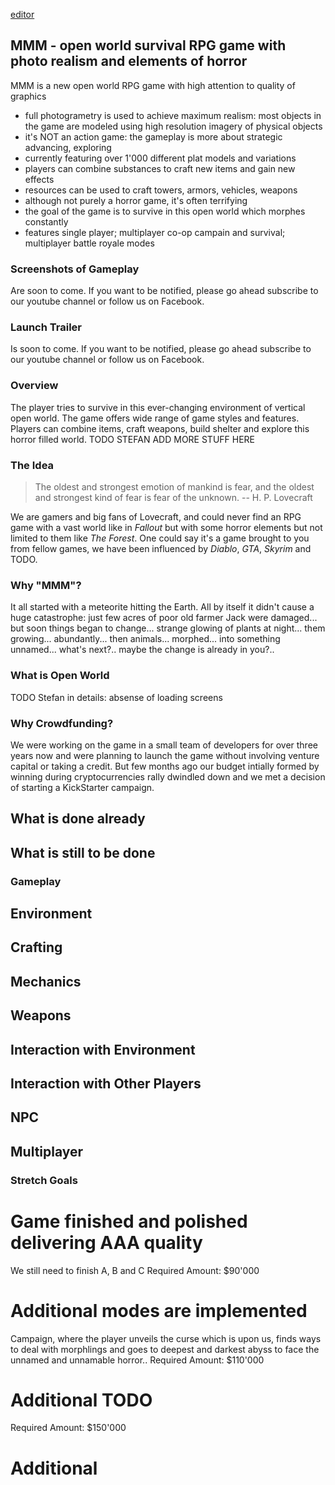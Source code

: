 [editor](https://github.com/YuryChebiryak/MORPHED/edit/master/index.md)
## MMM - open world survival RPG game with photo realism and elements of horror

MMM is a new open world RPG game with high attention to quality of graphics
- full photogrametry is used to achieve maximum realism: most objects in the game are modeled using high resolution imagery of physical objects
- it's NOT an action game: the gameplay is more about strategic advancing, exploring
- currently featuring over 1'000 different plat models and variations
- players can combine substances to craft new items and gain new effects
- resources can be used to craft towers, armors, vehicles, weapons
- although not purely a horror game, it's often terrifying 
- the goal of the game is to survive in this open world which morphes constantly
- features single player; multiplayer co-op campain and survival; multiplayer battle royale modes

### Screenshots of Gameplay

Are soon to come. If you want to be notified, please go ahead subscribe to our youtube channel or follow us on Facebook.

### Launch Trailer

Is soon to come. If you want to be notified, please go ahead subscribe to our youtube channel or follow us on Facebook.

### Overview

The player tries to survive in this ever-changing environment of vertical open world. The game offers wide range of game styles and features. Players can combine items, craft weapons, build shelter and explore this horror filled world. TODO STEFAN ADD MORE STUFF HERE

### The Idea

>The oldest and strongest emotion of mankind is fear, and the oldest and strongest kind of fear is fear of the unknown.
> -- H. P. Lovecraft

We are gamers and big fans of Lovecraft, and could never find an RPG game with a vast world like in *Fallout* but with some horror elements but not limited to them like *The Forest*. One could say it's a game brought to you from fellow games, we have been influenced by *Diablo*, *GTA*, *Skyrim* and TODO. 

### Why "MMM"?

It all started with a meteorite hitting the Earth. All by itself it didn't cause a huge catastrophe: just few acres of poor old farmer Jack were damaged... but soon things began to change... strange glowing of plants at night... them growing... abundantly... then animals... morphed... into something unnamed... what's next?.. maybe the change is already in you?..

### What is Open World

TODO Stefan in details: absense of loading screens

### Why Crowdfunding?

We were working on the game in a small team of developers for over three years now and were planning to launch the game without involving venture capital or taking a credit. But few months ago our budget intially formed by winning during cryptocurrencies rally dwindled down and we met a decision of starting a KickStarter campaign.

## What is done already

## What is still to be done


### Gameplay
## Environment
## Crafting
## Mechanics
## Weapons
## Interaction with Environment
## Interaction with Other Players
## NPC
## Multiplayer

### Stretch Goals
# Game finished and polished delivering AAA quality
We still need to finish A, B and C
Required Amount: $90'000
# Additional modes are implemented
Campaign, where the player unveils the curse which is upon us, finds ways to deal with morphlings and goes to deepest and darkest abyss to face the unnamed and unnamable horror..
Required Amount: $110'000

# Additional TODO
Required Amount: $150'000

# Additional 
